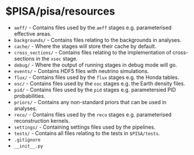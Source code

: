 # $PISA/pisa/resources

* `aeff/` - Contains files used by the `aeff` stages e.g. parameterised effective areas.
* `backgrounds/` - Contains files relating to the backgrounds in analyses.
* `cache/` - Where the stages will store their cache by default.
* `cross_sections/` - Contains files relating to the implementation of cross-sections in the `xsec` stage.
* `debug/` - Where the output of running stages in debug mode will go.
* `events/` - Contains HDF5 files with neutrino simulations.
* `flux/` - Contains files used by the `flux` stages e.g. the Honda tables.
* `osc/` - Contains files used by the `osc` stages e.g. the Earth density files.
* `pid/` - Contains files used by the `pid` stages e.g. parametersied PID probabilities. 
* `priors/` - Contains any non-standard priors that can be used in analyses.
* `reco/` - Contains files used by the `reco` stages e.g. parameterised reconstruction kernels.
* `settings/` - Containing settings files used by the pipelines.
* `tests/` - Contains all files relating to the tests in `$PISA/tests`.
* `.gitignore`
* `__init__.py`